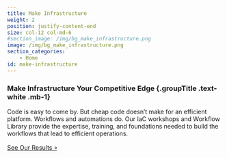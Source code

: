 ```yaml
---
title: Make Infrastructure
weight: 2
position: justify-content-end
size: col-12 col-md-6
#section_image: /img/bg_make_infrastructure.png
image: /img/bg_make_infrastructure.png
section_categories:
    - Home
id: make-infrastructure
---
```


### Make Infrastructure <span class="text-gradient">Your Competitive Edge</span> {.groupTitle .text-white .mb-1}

Code is easy to come by. But cheap code doesn’t make for an efficient platform. Workflows and automations do. Our IaC workshops and Workflow Library provide the expertise, training, and foundations needed to build the workflows that lead to efficient operations.

<a href="/#" class="button btn-outline-gradient  btn-big">See Our Results ￫</a>